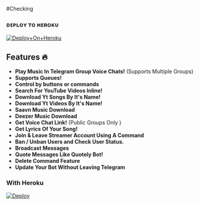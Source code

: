#Checking 

### ᴅᴇᴘʟᴏʏ ᴛᴏ ʜᴇʀᴏᴋᴜ

[![Deploy+On+Heroku](https://www.herokucdn.com/deploy/button.svg)](https://heroku.com/deploy?template=https://github.com/Maahi2901/HanaMusicBot)

## Features 🔥️

- **Play Music In Telegram Group Voice Chats!** (Supports Multiple Groups)
- **Supports Queues!**
- **Control by buttons or commands**
- **Search For YouTube Videos Inline!**
- **Download Yt Songs By It's Name!**
- **Download Yt Videos By It's Name!**
- **Saavn Music Download**
- **Deezer Music Download**
- **Get Voice Chat Link!** (Public Groups Only )
- **Get Lyrics Of Your Song!**
- **Join & Leave Streamer Account Using A Command**
- **Ban / Unban Users and Check User Status.**
- **Broadcast Messages**
- **Quote Messages Like Quotely Bot!**
- **Delete Command Feature**
- **Update Your Bot Without Leaving Telegram**

 
### With Heroku
[![Deploy](https://www.herokucdn.com/deploy/button.svg)](https://heroku.com/deploy?template=https://github.com/Itz-fork/Callsmusic-Plus)

 

 

